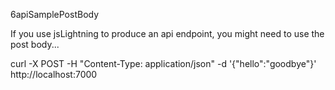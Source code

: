 6apiSamplePostBody

If you use jsLightning to produce an api endpoint,
you might need to use the post body...

curl -X POST -H "Content-Type: application/json" -d '{"hello":"goodbye"}' http://localhost:7000